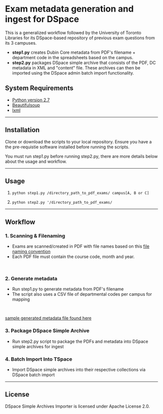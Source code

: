# Exam metadata generation and ingest for DSpace

This is a generalized workflow followed by the University of Toronto Libraries for its DSpace-based repository of previous exam questions from its 3 campuses.

- **step1.py** creates Dubin Core metadata from PDF's filename + department code in the spreadsheets based on the campus. 
- **step2.py** packages DSpace simple archive that consists of the PDF, DC metadata in XML and "content" file. These archives can then be imported using the DSpace admin batch import functionality.

## System Requirements

* [Python version 2.7](https://www.python.org/download/releases/2.7/)
* [Beautifulsoup](https://www.crummy.com/software/BeautifulSoup/bs4/doc/)
* [lxml](https://pypi.org/project/lxml/)

---

## Installation

Clone or download the scripts to your local repository. Ensure you have a the pre-requistie software installed before running the scripts. 

You must run step1.py before running step2.py, there are more details below about the usage and workflow.

---

## Usage

1. `python step1.py /directory_path_to_pdf_exams/ campus[A, B or C]`

2. `python step2.py '/directory_path_to_pdf_exams/`

---

## Workflow

### 1. Scanning & Filenaming
* Exams are scanned/created in PDF with file names based on this [file naming convention](exam-pdf-filename-conventions.png) 
* Each PDF file must contain the course code, month and year.
<br>

### 2. Generate metadata 
* Run step1.py to generate metadata from PDF's filename 
* The script also uses a CSV file of departmental codes per campus for mapping

<br>

[sample generated metadata file found here](mat700h-ap18.xml)

### 3. Package DSpace Simple Archive
* Run step2.py script to package the PDFs and metadata into DSpace simple archives for ingest

### 4. Batch Import Into TSpace
* Import DSpace simple archives into their respective collections via DSpace batch import

---

## License
DSpace Simple Archives Importer is licensed under Apache License 2.0.
